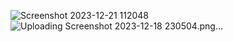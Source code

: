 ![Screenshot 2023-12-21 112048](https://github.com/mehranferiduny/shoping/assets/137254409/6ee9034c-46d8-4030-b714-b6b35b50150d)
![Uploading Screenshot 2023-12-18 230504.png…]()
